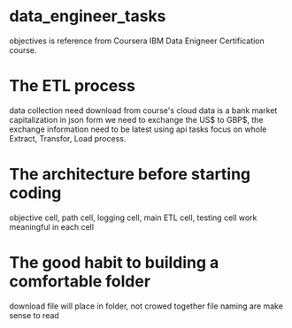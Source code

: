 # data_engineer_tasks
objectives is reference from Coursera IBM Data Enigneer Certification course.

# The ETL process
data collection need download from course's cloud
data is a bank market capitalization in json form
we need to exchange the US$ to GBP$, the exchange information need to be latest using api
tasks focus on whole Extract, Transfor, Load process.

# The architecture before starting coding
objective cell, path cell, logging cell, main ETL cell, testing cell
work meaningful in each cell

# The good habit to building a comfortable folder
download file will place in folder, not crowed together
file naming are make sense to read
